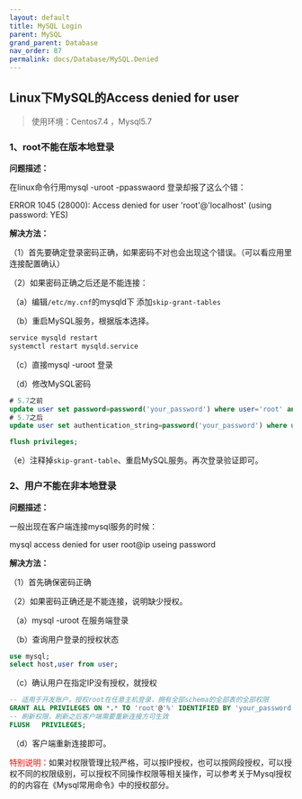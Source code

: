```yaml
---
layout: default
title: MySQL Login
parent: MySQL
grand_parent: Database
nav_order: 87
permalink: docs/Database/MySQL.Denied
---
```



## Linux下MySQL的Access denied for user

> 使用环境：Centos7.4 ，Mysql5.7

### 1、root不能在版本地登录

**问题描述：**

在linux命令行用mysql -uroot -ppasswaord 登录却报了这么个错：

ERROR 1045 (28000): Access denied for user 'root'@'localhost' (using password: YES)



**解决方法：**

（1）首先要确定登录密码正确，如果密码不对也会出现这个错误。（可以看应用里连接配置确认）

（2）如果密码正确之后还是不能连接：

​	（a）编辑`/etc/my.cnf`的mysqld下 添加`skip-grant-tables`

​	（b）重启MySQL服务，根据版本选择。

```bash
service mysqld restart
systemctl restart mysqld.service
```

​	（c）直接mysql -uroot 登录

​	（d）修改MySQL密码

```sql
# 5.7之前
update user set password=password('your_password') where user='root' and host='localhost';
# 5.7之后
update user set authentication_string=password('your_password') where user='root' and host='localhost';

flush privileges;
```

​	（e）注释掉`skip-grant-table`、重启MySQL服务。再次登录验证即可。



### 2、用户不能在非本地登录

**问题描述：**

一般出现在客户端连接mysql服务的时候：

mysql access denied for user root@ip useing password



**解决方法：**

（1）首先确保密码正确

（2）如果密码正确还是不能连接，说明缺少授权。

​	（a）mysql -uroot 在服务端登录

​	（b）查询用户登录的授权状态

```sql
use mysql;
select host,user from user;
```

​	（c）确认用户在指定IP没有授权，就授权

```sql
-- 适用于开发账户，授权root在任意主机登录，拥有全部schema的全部表的全部权限
GRANT ALL PRIVILEGES ON *.* TO 'root'@'%' IDENTIFIED BY 'your_password' WITH GRANT OPTION;
-- 刷新权限，刷新之后客户端需要重新连接方可生效
FLUSH   PRIVILEGES;
```

​	（d）客户端重新连接即可。

<font color="red" >特别说明：</font>如果对权限管理比较严格，可以按IP授权，也可以按网段授权，可以授权不同的权限级别，可以授权不同操作权限等相关操作，可以参考关于Mysql授权的的内容在《Mysql常用命令》中的授权部分。